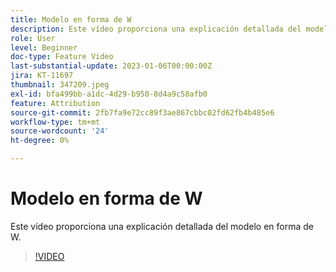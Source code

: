 ```yaml
---
title: Modelo en forma de W
description: Este vídeo proporciona una explicación detallada del modelo en forma de W.
role: User
level: Beginner
doc-type: Feature Video
last-substantial-update: 2023-01-06T00:00:00Z
jira: KT-11697
thumbnail: 347209.jpeg
exl-id: bfa499bb-a1dc-4d29-b950-8d4a9c58afb0
feature: Attribution
source-git-commit: 2fb7fa9e72cc89f3ae867cbbc02fd62fb4b485e6
workflow-type: tm+mt
source-wordcount: '24'
ht-degree: 0%

---
```


# Modelo en forma de W

Este vídeo proporciona una explicación detallada del modelo en forma de W.

>[!VIDEO](https://video.tv.adobe.com/v/347209/?quality=12&learn=on)
